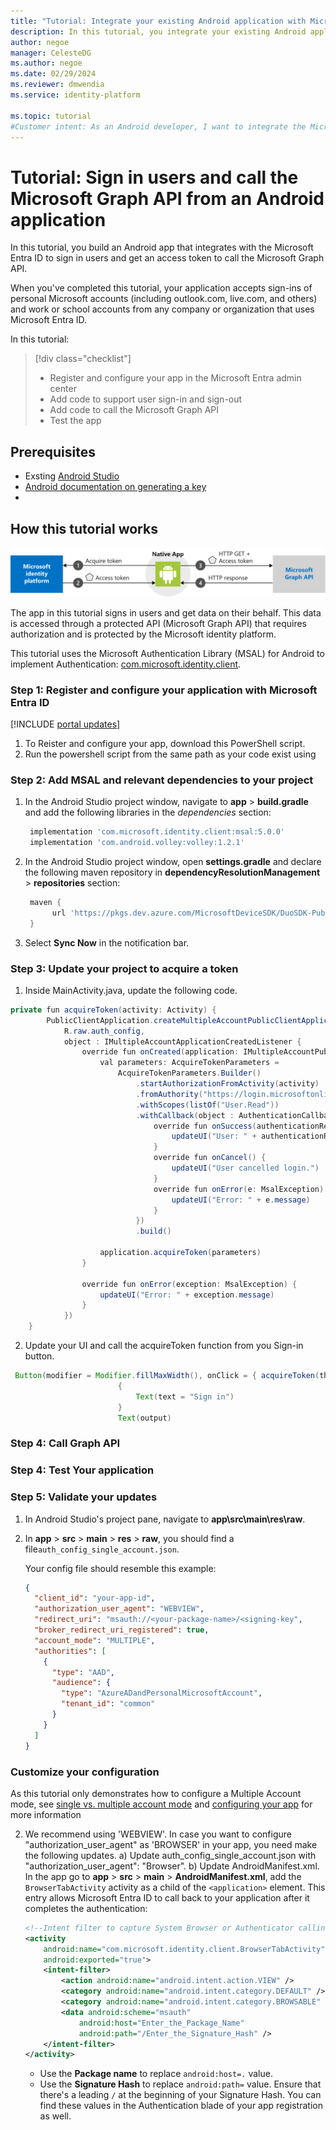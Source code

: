 ```yaml
---
title: "Tutorial: Integrate your existing Android application with Microsoft identity platform for authentication"
description: In this tutorial, you integrate your existing Android application with Microsoft identity platform using Microsoft Authentication Library to sign in users and get an access token to call the Microsoft Graph API on their behalf.
author: negoe
manager: CelesteDG
ms.author: negoe
ms.date: 02/29/2024
ms.reviewer: dmwendia
ms.service: identity-platform

ms.topic: tutorial
#Customer intent: As an Android developer, I want to integrate the Microsoft Entra ID into my Android app, so that users can sign in with their personal Microsoft accounts or work/school accounts and access the Microsoft Graph API.
---
```

# Tutorial: Sign in users and call the Microsoft Graph API from an Android application

In this tutorial, you build an Android app that integrates with the Microsoft Entra ID to sign in users and get an access token to call the Microsoft Graph API.

When you've completed this tutorial, your application accepts sign-ins of personal Microsoft accounts (including outlook.com, live.com, and others) and work or school accounts from any company or organization that uses Microsoft Entra ID.

In this tutorial:

> [!div class="checklist"]
>
> - Register and configure your app in the Microsoft Entra admin center
> - Add code to support user sign-in and sign-out
> - Add code to call the Microsoft Graph API
> - Test the app

## Prerequisites

- Exsting [Android Studio](https://developer.android.com/studio)
- [Android documentation on generating a key](https://developer.android.com/studio/publish/app-signing#generate-key)
- 

## How this tutorial works

![Screenshot of how the sample app generated by this tutorial works.](./media/guidedsetup-android-intro/android-intro.svg)

The app in this tutorial signs in users and get data on their behalf. This data is accessed through a protected API (Microsoft Graph API) that requires authorization and is protected by the Microsoft identity platform.

This tutorial uses the Microsoft Authentication Library (MSAL) for Android to implement Authentication: [com.microsoft.identity.client](https://javadoc.io/doc/com.microsoft.identity.client/msal).



### Step 1: Register and configure your application with Microsoft Entra ID

[!INCLUDE [portal updates](~/includes/portal-update.md)]

1. To Reister and configure your app, download this PowerShell script. 
2. Run the powershell script from the same path as your code exist using 
   
### Step 2: Add MSAL and relevant dependencies to your project

1. In the Android Studio project window, navigate to **app** > **build.gradle** and add the following libraries in the _dependencies_ section:

   ```gradle
    implementation 'com.microsoft.identity.client:msal:5.0.0'
    implementation 'com.android.volley:volley:1.2.1'
   ```

1. In the Android Studio project window, open **settings.gradle** and declare the following maven repository in **dependencyResolutionManagement** > **repositories** section:

   ```gradle
    maven {
         url 'https://pkgs.dev.azure.com/MicrosoftDeviceSDK/DuoSDK-Public/_packaging/Duo-SDK-Feed/maven/v1'
    }
   ```

1. Select **Sync Now** in the notification bar.


### Step 3: Update your project to acquire a token  

1. Inside MainActivity.java, update the following code.
   
```java
private fun acquireToken(activity: Activity) {
        PublicClientApplication.createMultipleAccountPublicClientApplication(activity,
            R.raw.auth_config,
            object : IMultipleAccountApplicationCreatedListener {
                override fun onCreated(application: IMultipleAccountPublicClientApplication) {
                    val parameters: AcquireTokenParameters =
                        AcquireTokenParameters.Builder()
                            .startAuthorizationFromActivity(activity)
                            .fromAuthority("https://login.microsoftonline.com/common")
                            .withScopes(listOf("User.Read"))
                            .withCallback(object : AuthenticationCallback {
                                override fun onSuccess(authenticationResult: IAuthenticationResult) {
                                    updateUI("User: " + authenticationResult.account.username + "\n AT: " + authenticationResult.accessToken)
                                }
                                override fun onCancel() {
                                    updateUI("User cancelled login.")
                                }
                                override fun onError(e: MsalException) {
                                    updateUI("Error: " + e.message)
                                }
                            })
                            .build()

                    application.acquireToken(parameters)
                }

                override fun onError(exception: MsalException) {
                    updateUI("Error: " + exception.message)
                }
            })
    }

```
2. Update your UI and call the acquireToken function from you Sign-in button. 
   
```java
 Button(modifier = Modifier.fillMaxWidth(), onClick = { acquireToken(this@MainActivity) })
                        {
                            Text(text = "Sign in")
                        }
                        Text(output)
```
### Step 4: Call Graph API


### Step 4: Test Your application
 
### Step 5: Validate your updates

1. In Android Studio's project pane, navigate to **app\src\main\res\raw**.
2. In **app** > **src** > **main** > **res** > **raw**, you should find a file`auth_config_single_account.json`. 

   Your config file should resemble this example:

   ```json
   {
     "client_id": "your-app-id",
     "authorization_user_agent": "WEBVIEW",
     "redirect_uri": "msauth://<your-package-name>/<signing-key",
     "broker_redirect_uri_registered": true,
     "account_mode": "MULTIPLE",
     "authorities": [
       {
         "type": "AAD",
         "audience": {
           "type": "AzureADandPersonalMicrosoftAccount",
           "tenant_id": "common"
         }
       }
     ]
   }
   ```



### Customize your configuration
   As this tutorial only demonstrates how to configure a Multiple Account mode, see [single vs. multiple account mode](./single-multi-account.md) and [configuring your app](./msal-configuration.md) for more information

2. We recommend using 'WEBVIEW'. In case you want to configure  "authorization_user_agent" as 'BROWSER' in your app, you need make the following updates.
a) Update auth_config_single_account.json with  "authorization_user_agent": "Browser". 
b) Update AndroidManifest.xml. In the app go to **app** > **src** > **main** > **AndroidManifest.xml**, add the `BrowserTabActivity` activity as a child of the `<application>` element. This entry allows Microsoft Entra ID to call back to your application after it completes the authentication:

   ```xml
   <!--Intent filter to capture System Browser or Authenticator calling back to our app after sign-in-->
   <activity
       android:name="com.microsoft.identity.client.BrowserTabActivity"
       android:exported="true">
       <intent-filter>
           <action android:name="android.intent.action.VIEW" />
           <category android:name="android.intent.category.DEFAULT" />
           <category android:name="android.intent.category.BROWSABLE" />
           <data android:scheme="msauth"
               android:host="Enter_the_Package_Name"
               android:path="/Enter_the_Signature_Hash" />
       </intent-filter>
   </activity>
   ```

   - Use the **Package name** to replace `android:host=.` value. 
   - Use the **Signature Hash** to replace `android:path=` value. Ensure that there's a leading `/` at the beginning of your Signature Hash.
   You can find these values in the Authentication blade of your app registration as well.


